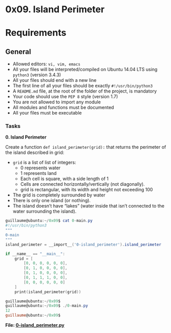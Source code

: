 # 0x09. Island Perimeter

# Requirements
## General
   * Allowed editors: `vi, vim, emacs`
   * All your files will be interpreted/compiled on Ubuntu 14.04 LTS using `python3` (version 3.4.3)
   * All your files should end with a new line
   * The first line of all your files should be exactly `#!/usr/bin/python3`
   * A `README.md` file, at the root of the folder of the project, is mandatory
   * Your code should use the `PEP 8` style (version 1.7)
   * You are not allowed to import any module
   * All modules and functions must be documented
   * All your files must be executable

### Tasks
**0. Island Perimeter**

Create a function `def island_perimeter(grid):` that returns the perimeter of the island described in grid:

   * `grid` is a list of list of integers:
       * 0 represents water
       * 1 represents land
       * Each cell is square, with a side length of 1
       * Cells are connected horizontally/vertically (not diagonally).
       * grid is rectangular, with its width and height not exceeding 100
   * The grid is completely surrounded by water
   * There is only one island (or nothing).
   * The island doesn’t have “lakes” (water inside that isn’t connected to the water surrounding the island).
```powershell
guillaume@ubuntu:~/0x09$ cat 0-main.py
#!/usr/bin/python3
"""
0-main
"""
island_perimeter = __import__('0-island_perimeter').island_perimeter

if __name__ == "__main__":
    grid = [
        [0, 0, 0, 0, 0, 0],
        [0, 1, 0, 0, 0, 0],
        [0, 1, 0, 0, 0, 0],
        [0, 1, 1, 1, 0, 0],
        [0, 0, 0, 0, 0, 0]
    ]
    print(island_perimeter(grid))

guillaume@ubuntu:~/0x09$ 
guillaume@ubuntu:~/0x09$ ./0-main.py
12
guillaume@ubuntu:~/0x09$
```

**File: [0-island_perimeter.py]( ./0-island_perimeter.py)**